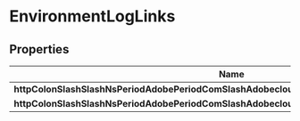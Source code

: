 
# EnvironmentLogLinks

## Properties
Name | Type | Description | Notes
------------ | ------------- | ------------- | -------------
**httpColonSlashSlashNsPeriodAdobePeriodComSlashAdobecloudSlashRelSlashLogsSlashDownload** | [**HalLink**](HalLink.md) |  |  [optional]
**httpColonSlashSlashNsPeriodAdobePeriodComSlashAdobecloudSlashRelSlashLogsSlashTail** | [**HalLink**](HalLink.md) |  |  [optional]



